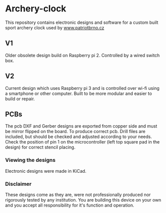 # Archery-clock
This repository contains electronic designs and software for a custom built sport archery clock used by www.patriotbrno.cz

## V1
Older obsolete design build on Raspberry pi 2. Controlled by a wired switch box.

## V2
Current design which uses Raspberry pi 3 and is controlled over wi-fi using a smartphone or other computer. Built to be more modular and easier to build or repair. 

## PCBs
The pcb DXF and Gerber designs are exported from copper side and must be mirror flipped on the board. To produce correct pcb. Drill files are included, but should be checked and adjusted according to your needs.  
Check the position of pin 1 on the microcontroller (left top square pad in the design) for correct stencil placing.

### Viewing the designs
Electronic designs were made in KiCad.

### Disclaimer
These designs come as they are, were not professionally produced nor rigorously tested by any institution. You are building this device on your own and you accept all responsibility for it's function and operation.

